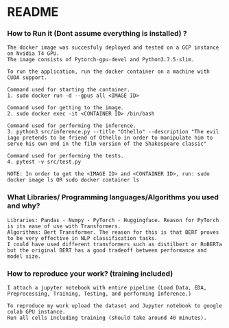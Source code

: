 # README

### How to Run it (Dont assume everything is installed) ?

    The docker image was succesfuly deployed and tested on a GCP instance on Nvidia T4 GPU.
    The image consists of Pytorch-gpu-devel and Python3.7.5-slim.

    To run the application, run the docker container on a machine with CUDA support.

    Command used for starting the container. 
    1. sudo docker run -d --gpus all <IMAGE ID>

    Command used for getting to the image.
    2. sudo docker exec -it <CONTAINER ID> /bin/bash

    Command used for performing the inference.
    3. python3 src/inference.py --title "Othello" --description "The evil iago pretends to be friend of Othello in order to manipulate him to serve his own end in the film version of the Shakespeare classic"

    Command used for performing the tests.
    4. pytest -v src/test.py

    NOTE: In order to get the <IMAGE ID> and <CONTAINER ID>, run: sudo docker image ls OR sudo docker container ls

### What Libraries/ Programming languages/Algorithms you used and why?

    Libraries: Pandas - Numpy - PyTorch - Huggingface. Reason for PyTorch is its ease of use with Transformers.
    Algorithms: Bert Transformer. The reason for this is that BERT proves to be very effective in NLP classification tasks.
    I could have used different transformers such as distilbert or RoBERTa but the original BERT has a good tradeoff between performance and model size.

### How to reproduce your work? (training included)

    I attach a jupyter notebook with entire pipeline (Load Data, EDA, Preprocessing, Training, Testing, and performing Inference.)

    To reproduce my work upload the dataset and Jupyter notebook to google colab GPU instance.
    Run all cells including training (should take around 40 minutes).